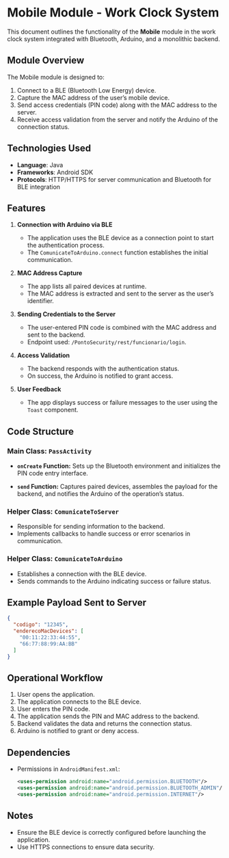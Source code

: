 # Mobile Module - Work Clock System

This document outlines the functionality of the **Mobile** module in the work clock system integrated with Bluetooth, Arduino, and a monolithic backend.

## Module Overview
The Mobile module is designed to:
1. Connect to a BLE (Bluetooth Low Energy) device.
2. Capture the MAC address of the user’s mobile device.
3. Send access credentials (PIN code) along with the MAC address to the server.
4. Receive access validation from the server and notify the Arduino of the connection status.

## Technologies Used
- **Language**: Java
- **Frameworks**: Android SDK
- **Protocols**: HTTP/HTTPS for server communication and Bluetooth for BLE integration

## Features

1. **Connection with Arduino via BLE**
   - The application uses the BLE device as a connection point to start the authentication process.
   - The `ComunicateToArduino.connect` function establishes the initial communication.

2. **MAC Address Capture**
   - The app lists all paired devices at runtime.
   - The MAC address is extracted and sent to the server as the user’s identifier.

3. **Sending Credentials to the Server**
   - The user-entered PIN code is combined with the MAC address and sent to the backend.
   - Endpoint used: `/PontoSecurity/rest/funcionario/login`.

4. **Access Validation**
   - The backend responds with the authentication status.
   - On success, the Arduino is notified to grant access.

5. **User Feedback**
   - The app displays success or failure messages to the user using the `Toast` component.

## Code Structure

### Main Class: `PassActivity`

- **`onCreate` Function:**
  Sets up the Bluetooth environment and initializes the PIN code entry interface.

- **`send` Function:**
  Captures paired devices, assembles the payload for the backend, and notifies the Arduino of the operation’s status.

### Helper Class: `ComunicateToServer`

- Responsible for sending information to the backend.
- Implements callbacks to handle success or error scenarios in communication.

### Helper Class: `ComunicateToArduino`

- Establishes a connection with the BLE device.
- Sends commands to the Arduino indicating success or failure status.

## Example Payload Sent to Server
```json
{
  "codigo": "12345",
  "enderecoMacDevices": [
    "00:11:22:33:44:55",
    "66:77:88:99:AA:BB"
  ]
}
```

## Operational Workflow
1. User opens the application.
2. The application connects to the BLE device.
3. User enters the PIN code.
4. The application sends the PIN and MAC address to the backend.
5. Backend validates the data and returns the connection status.
6. Arduino is notified to grant or deny access.

## Dependencies
- Permissions in `AndroidManifest.xml`:
  ```xml
  <uses-permission android:name="android.permission.BLUETOOTH"/>
  <uses-permission android:name="android.permission.BLUETOOTH_ADMIN"/>
  <uses-permission android:name="android.permission.INTERNET"/>
  ```

## Notes
- Ensure the BLE device is correctly configured before launching the application.
- Use HTTPS connections to ensure data security.

